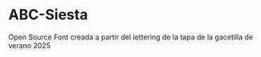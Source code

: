 # ABC-Siesta

Open Source Font creada a partir del lettering de la tapa de la gacetilla de verano 2025